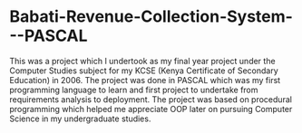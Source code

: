 # Babati-Revenue-Collection-System---PASCAL
This was a project which I undertook as my final year project under the Computer Studies subject for my KCSE (Kenya Certificate of Secondary Education) in 2006. The project was done in PASCAL which was my first programming language to learn and first project to undertake from requirements analysis to deployment. The project was based on procedural programming which helped me appreciate OOP later on pursuing Computer Science in my undergraduate studies.
